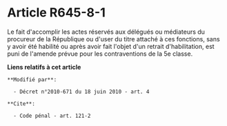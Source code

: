 # Article R645-8-1

Le fait d'accomplir les actes réservés aux délégués ou médiateurs du procureur de la République ou d'user du titre attaché à
ces fonctions, sans y avoir été habilité ou après avoir fait l'objet d'un retrait d'habilitation, est puni de l'amende prévue
pour les contraventions de la 5e classe.

**Liens relatifs à cet article**

	**Modifié par**:

	  - Décret n°2010-671 du 18 juin 2010 - art. 4

	**Cite**:

	  - Code pénal - art. 121-2
